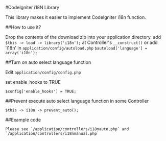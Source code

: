 #CodeIgniter i18N Library

This library makes it easier to implement CodeIgniter i18n function.

##How to use it?

Drop the contents of the download zip into your application directory. add `$this -> load -> library('i18n');` at Controller's `__construct()` or 
add 'i18n' in `application/config/autoload.php` `$autoload['language'] = array('i18n');`

##Turn on auto select language function

Edit `application/config/config.php`

set enable_hooks to TRUE

    $config['enable_hooks'] = TRUE;
    
##Prevent execute auto select language function in some Controller

    $this -> i18n -> prevent_auto();
    
##Example code

    Please see `/application/controllers/i18nauto.php` and `/application/controllers/i18nmanual.php`
    

